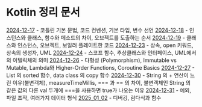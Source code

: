 # Kotlin 정리 문서

[2024-12-17](../../docs/daily/2024_12_17.md) - 코틀린 기본 문법, 코드 컨벤션, 기본 타입, 변수 선언
[2024-12-18](../../docs/daily/2024_12_18.md) - 인스턴스와 클래스, 함수와 메소드의 차이, 오브젝트를 도출하는 순서
[2024-12-19](../../docs/daily/2024_12_19.md) - 클래스와 인스턴스, 오브젝트, 보일러 플레이트한 코드
[2024-12-23](../../docs/daily/2024_12_23.md) - 상속, open 키워드, 상속의 생성자, UML
[2024-12-24](../../docs/daily/2024_12_24.md) - 스코프 함수, 추상클래스와 인터페이스, UML에서의 이텔릭체의 의미
[2024-12-26](../../docs/daily/2024_12_26.md) - 다형성 (Polymorphism), Immutable vs Mutable, Lambda와 Higher-Order Functions, Coroutine Basics
[2024-12-27](../../docs/daily/2024_12_27.md) - List 의 sorted 함수, data class 의 copy 함수
[2024-12-30](../../docs/daily/2024_12_30.md) - String 의 + 연산이 느린 이유(불변객체), measureTimeMillis, === 과 == 의 차이, 불변객체인 String 의 같은 값의 다른 val 두개에 ===을 사용하면 true가 나오는 이유
[2024-12-31](../../docs/daily/2024_12_31.md) - 예외, 파일 조작, 여러가지 데이터 형식
[2025_01_02](../../docs/daily/2025_01_02.md) - 디버깅, 람다식과 함수